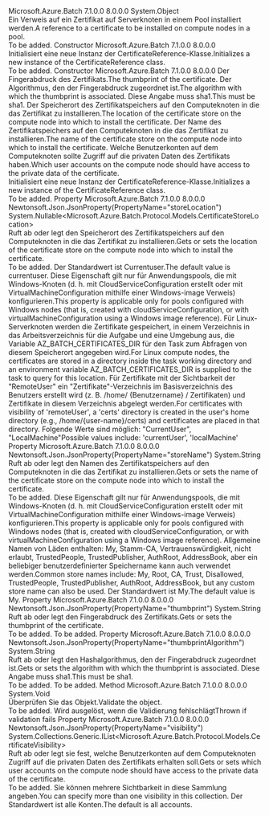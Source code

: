 <Type Name="CertificateReference" FullName="Microsoft.Azure.Batch.Protocol.Models.CertificateReference">
  <TypeSignature Language="C#" Value="public class CertificateReference" />
  <TypeSignature Language="ILAsm" Value=".class public auto ansi beforefieldinit CertificateReference extends System.Object" />
  <TypeSignature Language="DocId" Value="T:Microsoft.Azure.Batch.Protocol.Models.CertificateReference" />
  <TypeSignature Language="VB.NET" Value="Public Class CertificateReference" />
  <TypeSignature Language="F#" Value="type CertificateReference = class" />
  <AssemblyInfo>
    <AssemblyName>Microsoft.Azure.Batch</AssemblyName>
    <AssemblyVersion>7.1.0.0</AssemblyVersion>
    <AssemblyVersion>8.0.0.0</AssemblyVersion>
  </AssemblyInfo>
  <Base>
    <BaseTypeName>System.Object</BaseTypeName>
  </Base>
  <Interfaces />
  <Docs>
    <summary>
            <span data-ttu-id="f6289-101">Ein Verweis auf ein Zertifikat auf Serverknoten in einem Pool installiert werden.</span><span class="sxs-lookup"><span data-stu-id="f6289-101">A reference to a certificate to be installed on compute nodes in a pool.</span></span>
            </summary>
    <remarks>To be added.</remarks>
  </Docs>
  <Members>
    <Member MemberName=".ctor">
      <MemberSignature Language="C#" Value="public CertificateReference ();" />
      <MemberSignature Language="ILAsm" Value=".method public hidebysig specialname rtspecialname instance void .ctor() cil managed" />
      <MemberSignature Language="DocId" Value="M:Microsoft.Azure.Batch.Protocol.Models.CertificateReference.#ctor" />
      <MemberSignature Language="VB.NET" Value="Public Sub New ()" />
      <MemberType>Constructor</MemberType>
      <AssemblyInfo>
        <AssemblyName>Microsoft.Azure.Batch</AssemblyName>
        <AssemblyVersion>7.1.0.0</AssemblyVersion>
        <AssemblyVersion>8.0.0.0</AssemblyVersion>
      </AssemblyInfo>
      <Parameters />
      <Docs>
        <summary>
            <span data-ttu-id="f6289-102">Initialisiert eine neue Instanz der CertificateReference-Klasse.</span><span class="sxs-lookup"><span data-stu-id="f6289-102">Initializes a new instance of the CertificateReference class.</span></span>
            </summary>
        <remarks>To be added.</remarks>
      </Docs>
    </Member>
    <Member MemberName=".ctor">
      <MemberSignature Language="C#" Value="public CertificateReference (string thumbprint, string thumbprintAlgorithm, Nullable&lt;Microsoft.Azure.Batch.Protocol.Models.CertificateStoreLocation&gt; storeLocation = null, string storeName = null, System.Collections.Generic.IList&lt;Microsoft.Azure.Batch.Protocol.Models.CertificateVisibility&gt; visibility = null);" />
      <MemberSignature Language="ILAsm" Value=".method public hidebysig specialname rtspecialname instance void .ctor(string thumbprint, string thumbprintAlgorithm, valuetype System.Nullable`1&lt;valuetype Microsoft.Azure.Batch.Protocol.Models.CertificateStoreLocation&gt; storeLocation, string storeName, class System.Collections.Generic.IList`1&lt;valuetype Microsoft.Azure.Batch.Protocol.Models.CertificateVisibility&gt; visibility) cil managed" />
      <MemberSignature Language="DocId" Value="M:Microsoft.Azure.Batch.Protocol.Models.CertificateReference.#ctor(System.String,System.String,System.Nullable{Microsoft.Azure.Batch.Protocol.Models.CertificateStoreLocation},System.String,System.Collections.Generic.IList{Microsoft.Azure.Batch.Protocol.Models.CertificateVisibility})" />
      <MemberSignature Language="VB.NET" Value="Public Sub New (thumbprint As String, thumbprintAlgorithm As String, Optional storeLocation As Nullable(Of CertificateStoreLocation) = null, Optional storeName As String = null, Optional visibility As IList(Of CertificateVisibility) = null)" />
      <MemberSignature Language="F#" Value="new Microsoft.Azure.Batch.Protocol.Models.CertificateReference : string * string * Nullable&lt;Microsoft.Azure.Batch.Protocol.Models.CertificateStoreLocation&gt; * string * System.Collections.Generic.IList&lt;Microsoft.Azure.Batch.Protocol.Models.CertificateVisibility&gt; -&gt; Microsoft.Azure.Batch.Protocol.Models.CertificateReference" Usage="new Microsoft.Azure.Batch.Protocol.Models.CertificateReference (thumbprint, thumbprintAlgorithm, storeLocation, storeName, visibility)" />
      <MemberType>Constructor</MemberType>
      <AssemblyInfo>
        <AssemblyName>Microsoft.Azure.Batch</AssemblyName>
        <AssemblyVersion>7.1.0.0</AssemblyVersion>
        <AssemblyVersion>8.0.0.0</AssemblyVersion>
      </AssemblyInfo>
      <Parameters>
        <Parameter Name="thumbprint" Type="System.String" />
        <Parameter Name="thumbprintAlgorithm" Type="System.String" />
        <Parameter Name="storeLocation" Type="System.Nullable&lt;Microsoft.Azure.Batch.Protocol.Models.CertificateStoreLocation&gt;" />
        <Parameter Name="storeName" Type="System.String" />
        <Parameter Name="visibility" Type="System.Collections.Generic.IList&lt;Microsoft.Azure.Batch.Protocol.Models.CertificateVisibility&gt;" />
      </Parameters>
      <Docs>
        <param name="thumbprint"><span data-ttu-id="f6289-103">Der Fingerabdruck des Zertifikats.</span><span class="sxs-lookup"><span data-stu-id="f6289-103">The thumbprint of the certificate.</span></span></param>
        <param name="thumbprintAlgorithm"><span data-ttu-id="f6289-104">Der Algorithmus, den der Fingerabdruck zugeordnet ist.</span><span class="sxs-lookup"><span data-stu-id="f6289-104">The algorithm with which the thumbprint is associated.</span></span> <span data-ttu-id="f6289-105">Diese Angabe muss sha1.</span><span class="sxs-lookup"><span data-stu-id="f6289-105">This must be sha1.</span></span></param>
        <param name="storeLocation"><span data-ttu-id="f6289-106">Der Speicherort des Zertifikatspeichers auf den Computeknoten in die das Zertifikat zu installieren.</span><span class="sxs-lookup"><span data-stu-id="f6289-106">The location of the certificate store on the compute node into which to install the certificate.</span></span></param>
        <param name="storeName"><span data-ttu-id="f6289-107">Der Name des Zertifikatspeichers auf den Computeknoten in die das Zertifikat zu installieren.</span><span class="sxs-lookup"><span data-stu-id="f6289-107">The name of the certificate store on the compute node into which to install the certificate.</span></span></param>
        <param name="visibility"><span data-ttu-id="f6289-108">Welche Benutzerkonten auf dem Computeknoten sollte Zugriff auf die privaten Daten des Zertifikats haben.</span><span class="sxs-lookup"><span data-stu-id="f6289-108">Which user accounts on the compute node should have access to the private data of the certificate.</span></span></param>
        <summary>
            <span data-ttu-id="f6289-109">Initialisiert eine neue Instanz der CertificateReference-Klasse.</span><span class="sxs-lookup"><span data-stu-id="f6289-109">Initializes a new instance of the CertificateReference class.</span></span>
            </summary>
        <remarks>To be added.</remarks>
      </Docs>
    </Member>
    <Member MemberName="StoreLocation">
      <MemberSignature Language="C#" Value="public Nullable&lt;Microsoft.Azure.Batch.Protocol.Models.CertificateStoreLocation&gt; StoreLocation { get; set; }" />
      <MemberSignature Language="ILAsm" Value=".property instance valuetype System.Nullable`1&lt;valuetype Microsoft.Azure.Batch.Protocol.Models.CertificateStoreLocation&gt; StoreLocation" />
      <MemberSignature Language="DocId" Value="P:Microsoft.Azure.Batch.Protocol.Models.CertificateReference.StoreLocation" />
      <MemberSignature Language="VB.NET" Value="Public Property StoreLocation As Nullable(Of CertificateStoreLocation)" />
      <MemberSignature Language="F#" Value="member this.StoreLocation : Nullable&lt;Microsoft.Azure.Batch.Protocol.Models.CertificateStoreLocation&gt; with get, set" Usage="Microsoft.Azure.Batch.Protocol.Models.CertificateReference.StoreLocation" />
      <MemberType>Property</MemberType>
      <AssemblyInfo>
        <AssemblyName>Microsoft.Azure.Batch</AssemblyName>
        <AssemblyVersion>7.1.0.0</AssemblyVersion>
        <AssemblyVersion>8.0.0.0</AssemblyVersion>
      </AssemblyInfo>
      <Attributes>
        <Attribute>
          <AttributeName>Newtonsoft.Json.JsonProperty(PropertyName="storeLocation")</AttributeName>
        </Attribute>
      </Attributes>
      <ReturnValue>
        <ReturnType>System.Nullable&lt;Microsoft.Azure.Batch.Protocol.Models.CertificateStoreLocation&gt;</ReturnType>
      </ReturnValue>
      <Docs>
        <summary>
            <span data-ttu-id="f6289-110">Ruft ab oder legt den Speicherort des Zertifikatspeichers auf den Computeknoten in die das Zertifikat zu installieren.</span><span class="sxs-lookup"><span data-stu-id="f6289-110">Gets or sets the location of the certificate store on the compute node into which to install the certificate.</span></span>
            </summary>
        <value>To be added.</value>
        <remarks>
            <span data-ttu-id="f6289-111">Der Standardwert ist Currentuser.</span><span class="sxs-lookup"><span data-stu-id="f6289-111">The default value is currentuser.</span></span> <span data-ttu-id="f6289-112">Diese Eigenschaft gilt nur für Anwendungspools, die mit Windows-Knoten (d. h. mit CloudServiceConfiguration erstellt oder mit VirtualMachineConfiguration mithilfe einer Windows-image Verweis) konfigurieren.</span><span class="sxs-lookup"><span data-stu-id="f6289-112">This property is applicable only for pools configured with Windows nodes (that is, created with cloudServiceConfiguration, or with virtualMachineConfiguration using a Windows image reference).</span></span> <span data-ttu-id="f6289-113">Für Linux-Serverknoten werden die Zertifikate gespeichert, in einem Verzeichnis in das Arbeitsverzeichnis für die Aufgabe und eine Umgebung aus, die Variable AZ_BATCH_CERTIFICATES_DIR für den Task zum Abfragen von diesem Speicherort angegeben wird.</span><span class="sxs-lookup"><span data-stu-id="f6289-113">For Linux compute nodes, the certificates are stored in a directory inside the task working directory and an environment variable AZ_BATCH_CERTIFICATES_DIR is supplied to the task to query for this location.</span></span> <span data-ttu-id="f6289-114">Für Zertifikate mit der Sichtbarkeit der "RemoteUser" ein "Zertifikate"-Verzeichnis im Basisverzeichnis des Benutzers erstellt wird (z. B. /home/ {Benutzername} / Zertifikaten) und Zertifikate in diesem Verzeichnis abgelegt werden.</span><span class="sxs-lookup"><span data-stu-id="f6289-114">For certificates with visibility of 'remoteUser', a 'certs' directory is created in the user's home directory (e.g., /home/{user-name}/certs) and certificates are placed in that directory.</span></span> <span data-ttu-id="f6289-115">Folgende Werte sind möglich: "CurrentUser", "LocalMachine"</span><span class="sxs-lookup"><span data-stu-id="f6289-115">Possible values include: 'currentUser', 'localMachine'</span></span>
            </remarks>
      </Docs>
    </Member>
    <Member MemberName="StoreName">
      <MemberSignature Language="C#" Value="public string StoreName { get; set; }" />
      <MemberSignature Language="ILAsm" Value=".property instance string StoreName" />
      <MemberSignature Language="DocId" Value="P:Microsoft.Azure.Batch.Protocol.Models.CertificateReference.StoreName" />
      <MemberSignature Language="VB.NET" Value="Public Property StoreName As String" />
      <MemberSignature Language="F#" Value="member this.StoreName : string with get, set" Usage="Microsoft.Azure.Batch.Protocol.Models.CertificateReference.StoreName" />
      <MemberType>Property</MemberType>
      <AssemblyInfo>
        <AssemblyName>Microsoft.Azure.Batch</AssemblyName>
        <AssemblyVersion>7.1.0.0</AssemblyVersion>
        <AssemblyVersion>8.0.0.0</AssemblyVersion>
      </AssemblyInfo>
      <Attributes>
        <Attribute>
          <AttributeName>Newtonsoft.Json.JsonProperty(PropertyName="storeName")</AttributeName>
        </Attribute>
      </Attributes>
      <ReturnValue>
        <ReturnType>System.String</ReturnType>
      </ReturnValue>
      <Docs>
        <summary>
            <span data-ttu-id="f6289-116">Ruft ab oder legt den Namen des Zertifikatspeichers auf den Computeknoten in die das Zertifikat zu installieren.</span><span class="sxs-lookup"><span data-stu-id="f6289-116">Gets or sets the name of the certificate store on the compute node into which to install the certificate.</span></span>
            </summary>
        <value>To be added.</value>
        <remarks>
            <span data-ttu-id="f6289-117">Diese Eigenschaft gilt nur für Anwendungspools, die mit Windows-Knoten (d. h. mit CloudServiceConfiguration erstellt oder mit VirtualMachineConfiguration mithilfe einer Windows-image Verweis) konfigurieren.</span><span class="sxs-lookup"><span data-stu-id="f6289-117">This property is applicable only for pools configured with Windows nodes (that is, created with cloudServiceConfiguration, or with virtualMachineConfiguration using a Windows image reference).</span></span>
            <span data-ttu-id="f6289-118">Allgemeine Namen von Läden enthalten: My, Stamm-CA, Vertrauenswürdigkeit, nicht erlaubt, TrustedPeople, TrustedPublisher, AuthRoot, AddressBook, aber ein beliebiger benutzerdefinierter Speichername kann auch verwendet werden.</span><span class="sxs-lookup"><span data-stu-id="f6289-118">Common store names include: My, Root, CA, Trust, Disallowed, TrustedPeople, TrustedPublisher, AuthRoot, AddressBook, but any custom store name can also be used.</span></span> <span data-ttu-id="f6289-119">Der Standardwert ist My.</span><span class="sxs-lookup"><span data-stu-id="f6289-119">The default value is My.</span></span>
            </remarks>
      </Docs>
    </Member>
    <Member MemberName="Thumbprint">
      <MemberSignature Language="C#" Value="public string Thumbprint { get; set; }" />
      <MemberSignature Language="ILAsm" Value=".property instance string Thumbprint" />
      <MemberSignature Language="DocId" Value="P:Microsoft.Azure.Batch.Protocol.Models.CertificateReference.Thumbprint" />
      <MemberSignature Language="VB.NET" Value="Public Property Thumbprint As String" />
      <MemberSignature Language="F#" Value="member this.Thumbprint : string with get, set" Usage="Microsoft.Azure.Batch.Protocol.Models.CertificateReference.Thumbprint" />
      <MemberType>Property</MemberType>
      <AssemblyInfo>
        <AssemblyName>Microsoft.Azure.Batch</AssemblyName>
        <AssemblyVersion>7.1.0.0</AssemblyVersion>
        <AssemblyVersion>8.0.0.0</AssemblyVersion>
      </AssemblyInfo>
      <Attributes>
        <Attribute>
          <AttributeName>Newtonsoft.Json.JsonProperty(PropertyName="thumbprint")</AttributeName>
        </Attribute>
      </Attributes>
      <ReturnValue>
        <ReturnType>System.String</ReturnType>
      </ReturnValue>
      <Docs>
        <summary>
            <span data-ttu-id="f6289-120">Ruft ab oder legt den Fingerabdruck des Zertifikats.</span><span class="sxs-lookup"><span data-stu-id="f6289-120">Gets or sets the thumbprint of the certificate.</span></span>
            </summary>
        <value>To be added.</value>
        <remarks>To be added.</remarks>
      </Docs>
    </Member>
    <Member MemberName="ThumbprintAlgorithm">
      <MemberSignature Language="C#" Value="public string ThumbprintAlgorithm { get; set; }" />
      <MemberSignature Language="ILAsm" Value=".property instance string ThumbprintAlgorithm" />
      <MemberSignature Language="DocId" Value="P:Microsoft.Azure.Batch.Protocol.Models.CertificateReference.ThumbprintAlgorithm" />
      <MemberSignature Language="VB.NET" Value="Public Property ThumbprintAlgorithm As String" />
      <MemberSignature Language="F#" Value="member this.ThumbprintAlgorithm : string with get, set" Usage="Microsoft.Azure.Batch.Protocol.Models.CertificateReference.ThumbprintAlgorithm" />
      <MemberType>Property</MemberType>
      <AssemblyInfo>
        <AssemblyName>Microsoft.Azure.Batch</AssemblyName>
        <AssemblyVersion>7.1.0.0</AssemblyVersion>
        <AssemblyVersion>8.0.0.0</AssemblyVersion>
      </AssemblyInfo>
      <Attributes>
        <Attribute>
          <AttributeName>Newtonsoft.Json.JsonProperty(PropertyName="thumbprintAlgorithm")</AttributeName>
        </Attribute>
      </Attributes>
      <ReturnValue>
        <ReturnType>System.String</ReturnType>
      </ReturnValue>
      <Docs>
        <summary>
            <span data-ttu-id="f6289-121">Ruft ab oder legt den Hashalgorithmus, den der Fingerabdruck zugeordnet ist.</span><span class="sxs-lookup"><span data-stu-id="f6289-121">Gets or sets the algorithm with which the thumbprint is associated.</span></span>
            <span data-ttu-id="f6289-122">Diese Angabe muss sha1.</span><span class="sxs-lookup"><span data-stu-id="f6289-122">This must be sha1.</span></span>
            </summary>
        <value>To be added.</value>
        <remarks>To be added.</remarks>
      </Docs>
    </Member>
    <Member MemberName="Validate">
      <MemberSignature Language="C#" Value="public virtual void Validate ();" />
      <MemberSignature Language="ILAsm" Value=".method public hidebysig newslot virtual instance void Validate() cil managed" />
      <MemberSignature Language="DocId" Value="M:Microsoft.Azure.Batch.Protocol.Models.CertificateReference.Validate" />
      <MemberSignature Language="VB.NET" Value="Public Overridable Sub Validate ()" />
      <MemberSignature Language="F#" Value="abstract member Validate : unit -&gt; unit&#xA;override this.Validate : unit -&gt; unit" Usage="certificateReference.Validate " />
      <MemberType>Method</MemberType>
      <AssemblyInfo>
        <AssemblyName>Microsoft.Azure.Batch</AssemblyName>
        <AssemblyVersion>7.1.0.0</AssemblyVersion>
        <AssemblyVersion>8.0.0.0</AssemblyVersion>
      </AssemblyInfo>
      <ReturnValue>
        <ReturnType>System.Void</ReturnType>
      </ReturnValue>
      <Parameters />
      <Docs>
        <summary>
            <span data-ttu-id="f6289-123">Überprüfen Sie das Objekt.</span><span class="sxs-lookup"><span data-stu-id="f6289-123">Validate the object.</span></span>
            </summary>
        <remarks>To be added.</remarks>
        <exception cref="T:Microsoft.Rest.ValidationException">
            <span data-ttu-id="f6289-124">Wird ausgelöst, wenn die Validierung fehlschlägt</span><span class="sxs-lookup"><span data-stu-id="f6289-124">Thrown if validation fails</span></span>
            </exception>
      </Docs>
    </Member>
    <Member MemberName="Visibility">
      <MemberSignature Language="C#" Value="public System.Collections.Generic.IList&lt;Microsoft.Azure.Batch.Protocol.Models.CertificateVisibility&gt; Visibility { get; set; }" />
      <MemberSignature Language="ILAsm" Value=".property instance class System.Collections.Generic.IList`1&lt;valuetype Microsoft.Azure.Batch.Protocol.Models.CertificateVisibility&gt; Visibility" />
      <MemberSignature Language="DocId" Value="P:Microsoft.Azure.Batch.Protocol.Models.CertificateReference.Visibility" />
      <MemberSignature Language="VB.NET" Value="Public Property Visibility As IList(Of CertificateVisibility)" />
      <MemberSignature Language="F#" Value="member this.Visibility : System.Collections.Generic.IList&lt;Microsoft.Azure.Batch.Protocol.Models.CertificateVisibility&gt; with get, set" Usage="Microsoft.Azure.Batch.Protocol.Models.CertificateReference.Visibility" />
      <MemberType>Property</MemberType>
      <AssemblyInfo>
        <AssemblyName>Microsoft.Azure.Batch</AssemblyName>
        <AssemblyVersion>7.1.0.0</AssemblyVersion>
        <AssemblyVersion>8.0.0.0</AssemblyVersion>
      </AssemblyInfo>
      <Attributes>
        <Attribute>
          <AttributeName>Newtonsoft.Json.JsonProperty(PropertyName="visibility")</AttributeName>
        </Attribute>
      </Attributes>
      <ReturnValue>
        <ReturnType>System.Collections.Generic.IList&lt;Microsoft.Azure.Batch.Protocol.Models.CertificateVisibility&gt;</ReturnType>
      </ReturnValue>
      <Docs>
        <summary>
            <span data-ttu-id="f6289-125">Ruft ab oder legt sie fest, welche Benutzerkonten auf dem Computeknoten Zugriff auf die privaten Daten des Zertifikats erhalten soll.</span><span class="sxs-lookup"><span data-stu-id="f6289-125">Gets or sets which user accounts on the compute node should have access to the private data of the certificate.</span></span>
            </summary>
        <value>To be added.</value>
        <remarks>
            <span data-ttu-id="f6289-126">Sie können mehrere Sichtbarkeit in diese Sammlung angeben.</span><span class="sxs-lookup"><span data-stu-id="f6289-126">You can specify more than one visibility in this collection.</span></span> <span data-ttu-id="f6289-127">Der Standardwert ist alle Konten.</span><span class="sxs-lookup"><span data-stu-id="f6289-127">The default is all accounts.</span></span>
            </remarks>
      </Docs>
    </Member>
  </Members>
</Type>